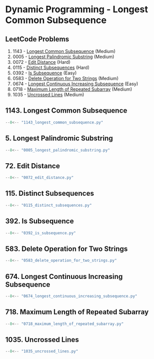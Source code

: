 # Dynamic Programming - Longest Common Subsequence

## LeetCode Problems

1. 1143 - [Longest Common Subsequence](https://leetcode.com/problems/longest-common-subsequence/) (Medium)
2. 0005 - [Longest Palindromic Substring](https://leetcode.com/problems/longest-palindromic-substring/) (Medium)
3. 0072 - [Edit Distance](https://leetcode.com/problems/edit-distance/) (Hard)
4. 0115 - [Distinct Subsequences](https://leetcode.com/problems/distinct-subsequences/) (Hard)
5. 0392 - [Is Subsequence](https://leetcode.com/problems/is-subsequence/) (Easy)
6. 0583 - [Delete Operation for Two Strings](https://leetcode.com/problems/delete-operation-for-two-strings/) (Medium)
7. 0674 - [Longest Continuous Increasing Subsequence](https://leetcode.com/problems/longest-continuous-increasing-subsequence/) (Easy)
8. 0718 - [Maximum Length of Repeated Subarray](https://leetcode.com/problems/maximum-length-of-repeated-subarray/) (Medium)
9. 1035 - [Uncrossed Lines](https://leetcode.com/problems/uncrossed-lines/) (Medium)

## 1143. Longest Common Subsequence

```python
--8<-- "1143_longest_common_subsequence.py"
```

## 5. Longest Palindromic Substring

```python
--8<-- "0005_longest_palindromic_substring.py"
```

## 72. Edit Distance

```python
--8<-- "0072_edit_distance.py"
```

## 115. Distinct Subsequences

```python
--8<-- "0115_distinct_subsequences.py"
```

## 392. Is Subsequence

```python
--8<-- "0392_is_subsequence.py"
```

## 583. Delete Operation for Two Strings

```python
--8<-- "0583_delete_operation_for_two_strings.py"
```

## 674. Longest Continuous Increasing Subsequence

```python
--8<-- "0674_longest_continuous_increasing_subsequence.py"
```

## 718. Maximum Length of Repeated Subarray

```python
--8<-- "0718_maximum_length_of_repeated_subarray.py"
```

## 1035. Uncrossed Lines

```python
--8<-- "1035_uncrossed_lines.py"
```
